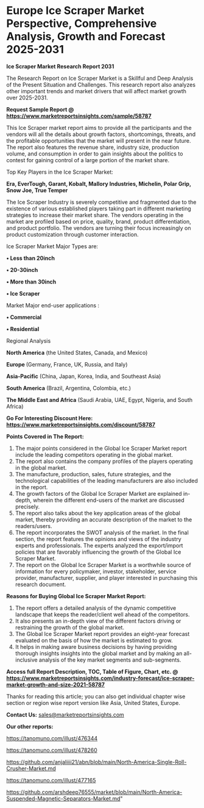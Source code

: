  # Europe Ice Scraper Market Perspective, Comprehensive Analysis, Growth and Forecast 2025-2031

<strong>Ice Scraper Market Research Report 2031</strong>

The Research Report on Ice Scraper Market is a Skillful and Deep Analysis of the Present Situation and Challenges. This research report also analyzes other important trends and market drivers that will affect market growth over 2025-2031.

<strong>Request Sample Report @ <a href=https://www.marketreportsinsights.com/sample/58787>https://www.marketreportsinsights.com/sample/58787</a></strong>

This Ice Scraper market report aims to provide all the participants and the vendors will all the details about growth factors, shortcomings, threats, and the profitable opportunities that the market will present in the near future. The report also features the revenue share, industry size, production volume, and consumption in order to gain insights about the politics to contest for gaining control of a large portion of the market share.

Top Key Players in the Ice Scraper Market:

<strong>Era, EverTough, Garant, Kobalt, Mallory Industries, Michelin, Polar Grip, Snow Joe, True Temper</strong>

The Ice Scraper Industry is severely competitive and fragmented due to the existence of various established players taking part in different marketing strategies to increase their market share. The vendors operating in the market are profiled based on price, quality, brand, product differentiation, and product portfolio. The vendors are turning their focus increasingly on product customization through customer interaction.

Ice Scraper Market Major Types are:

<strong>• Less than 20inch

• 20-30inch

• More than 30inch

• Ice Scraper</strong>

Market Major end-user applications :

<strong>• Commercial

• Residential</strong>

Regional Analysis

</u><strong><b>North America</b></strong> (the United States, Canada, and Mexico)

<strong><b>Europe </b></strong>(Germany, France, UK, Russia, and Italy)

<strong><b>Asia-Pacific</b></strong> (China, Japan, Korea, India, and Southeast Asia)

<strong><b>South America</b></strong> (Brazil, Argentina, Colombia, etc.)

<strong><b>The Middle East and Africa</b></strong> (Saudi Arabia, UAE, Egypt, Nigeria, and South Africa)

<strong>Go For Interesting Discount Here: <a href=https://www.marketreportsinsights.com/discount/58787>https://www.marketreportsinsights.com/discount/58787</a></strong>

<strong>Points Covered in The Report:</strong>
<ol>
  <li>The major points considered in the Global Ice Scraper Market report include the leading competitors operating in the global market.</li>
  <li>The report also contains the company profiles of the players operating in the global market.</li>
  <li>The manufacture, production, sales, future strategies, and the technological capabilities of the leading manufacturers are also included in the report.</li>
  <li>The growth factors of the Global Ice Scraper Market are explained in-depth, wherein the different end-users of the market are discussed precisely.</li>
  <li>The report also talks about the key application areas of the global market, thereby providing an accurate description of the market to the readers/users.</li>
  <li>The report incorporates the SWOT analysis of the market. In the final section, the report features the opinions and views of the industry experts and professionals. The experts analyzed the export/import policies that are favorably influencing the growth of the Global Ice Scraper Market.</li>
  <li>The report on the Global Ice Scraper Market is a worthwhile source of information for every policymaker, investor, stakeholder, service provider, manufacturer, supplier, and player interested in purchasing this research document.</li>
</ol>
<strong>Reasons for Buying Global Ice Scraper Market Report:</strong>

<ol>
  <li>The report offers a detailed analysis of the dynamic competitive landscape that keeps the reader/client well ahead of the competitors.</li>
  <li>It also presents an in-depth view of the different factors driving or restraining the growth of the global market.</li>
  <li>The Global Ice Scraper Market report provides an eight-year forecast evaluated on the basis of how the market is estimated to grow.</li>
  <li>It helps in making aware business decisions by having providing thorough insights insights into the global market and by making an all-inclusive analysis of the key market segments and sub-segments.</li>
</ol>
<strong>Access full Report Description, TOC, Table of Figure, Chart, etc. @ <a href=https://www.marketreportsinsights.com/industry-forecast/ice-scraper-market-growth-and-size-2021-58787>https://www.marketreportsinsights.com/industry-forecast/ice-scraper-market-growth-and-size-2021-58787</a></strong>


Thanks for reading this article; you can also get individual chapter wise section or region wise report version like Asia, United States, Europe.

<strong>Contact Us:</strong>
sales@marketreportsinsights.com

<strong>Our other reports:</strong>

<a href=https://tanomuno.com/illust/476344>https://tanomuno.com/illust/476344</a>

<a href=https://tanomuno.com/illust/478260>https://tanomuno.com/illust/478260</a>

<a href=https://github.com/anjaliiii21/abn/blob/main/North-America-Single-Roll-Crusher-Market.md>https://github.com/anjaliiii21/abn/blob/main/North-America-Single-Roll-Crusher-Market.md</a>

<a href=https://tanomuno.com/illust/477165>https://tanomuno.com/illust/477165</a>

<a href=https://github.com/arshdeep76555/market/blob/main/North-America-Suspended-Magnetic-Separators-Market.md>https://github.com/arshdeep76555/market/blob/main/North-America-Suspended-Magnetic-Separators-Market.md</a>"
